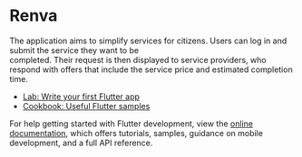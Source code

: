 # Renva

The application aims to simplify services for citizens. Users can log in and submit the service they want to be  
completed. Their request is then displayed to service providers, who respond with offers that include the service price 
and estimated completion time.



- [Lab: Write your first Flutter app](https://docs.flutter.dev/get-started/codelab)
- [Cookbook: Useful Flutter samples](https://docs.flutter.dev/cookbook)

For help getting started with Flutter development, view the
[online documentation](https://docs.flutter.dev/), which offers tutorials,
samples, guidance on mobile development, and a full API reference.
